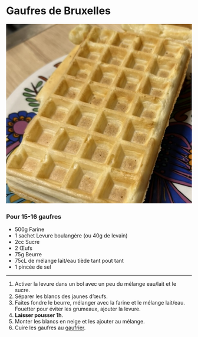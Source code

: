 # Gaufres de Bruxelles

![image.png](../images/gaufres-de-bruxelles.png)

### Pour 15-16 gaufres

- 500g Farine
- 1 sachet Levure boulangère (ou 40g de levain)
- 2cc Sucre
- 2 Œufs
- 75g Beurre
- 75cL de mélange lait/eau tiède tant pout tant
- 1 pincée de sel

---

1. Activer la levure dans un bol avec un peu du mélange eau/lait et le sucre.
2. Séparer les blancs des jaunes d’œufs.
3. Faites fondre le beurre, mélanger avec la farine et le mélange lait/eau. Fouetter pour éviter les grumeaux, ajouter la levure.
4. **Laisser pousser 1h**.
5. Monter les blancs en neige et les ajouter au mélange.
6. Cuire les gaufres au [gaufrier](https://frifri-shop.fr).
